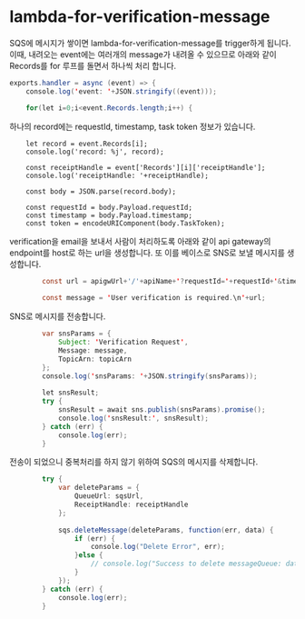 # lambda-for-verification-message

SQS에 메시지가 쌓이면 lambda-for-verification-message를 trigger하게 됩니다. 이때, 내려오는 event에는 여러개의 message가 내려올 수 있으므로 아래와 같이 Records를 for 루프를 돌면서 하나씩 처리 합니다. 

```java
exports.handler = async (event) => {
    console.log('event: '+JSON.stringify((event)));

    for(let i=0;i<event.Records.length;i++) {
```    

하나의 record에는 requestId, timestamp, task token 정보가 있습니다. 

        let record = event.Records[i];
        console.log('record: %j', record);

        const receiptHandle = event['Records'][i]['receiptHandle'];
        console.log('receiptHandle: '+receiptHandle);

        const body = JSON.parse(record.body);

        const requestId = body.Payload.requestId;
        const timestamp = body.Payload.timestamp;
        const token = encodeURIComponent(body.TaskToken);
        
verification을 email을 보내서 사람이 처리하도록 아래와 같이 api gateway의 endpoint를 host로 하는 url을 생성합니다. 또 이를 베이스로 SNS로 보낼 메시지를 생성합니다. 

```java
        const url = apigwUrl+'/'+apiName+'?requestId='+requestId+'&timestamp='+timestamp+'&token='+token;
    
        const message = 'User verification is required.\n'+url;
``` 

SNS로 메시지를 전송합니다. 

```java
        var snsParams = {
            Subject: 'Verification Request',
            Message: message,        
            TopicArn: topicArn
        }; 
        console.log('snsParams: '+JSON.stringify(snsParams));
        
        let snsResult;
        try {
            snsResult = await sns.publish(snsParams).promise();
            console.log('snsResult:', snsResult);
        } catch (err) {
            console.log(err);
        }      
```        

전송이 되었으니 중복처리를 하지 않기 위하여 SQS의 메시지를 삭제합니다. 

```java
        try {
            var deleteParams = {
                QueueUrl: sqsUrl,
                ReceiptHandle: receiptHandle
            };
    
            sqs.deleteMessage(deleteParams, function(err, data) {
                if (err) {
                    console.log("Delete Error", err);
                }else {
                    // console.log("Success to delete messageQueue: data.ResponseMetadata.RequestId);
                }
            });
        } catch (err) {
            console.log(err);
        } 
```        

